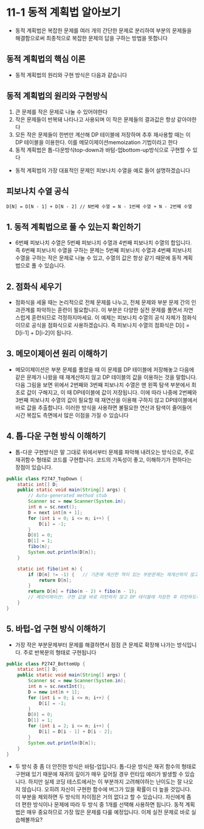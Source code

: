 # 11-1 동적 계획법 알아보기

- 동적 계획법은 복잡한 문제를 여러 개의 간단한 문제로 분리하여 부분의 문제들을 해결함으로써 최종적으로 복잡한 문제의 답을 구하는 방법을 뜻합니다

## 동적 계획법의 핵심 이론

- 동적 계획법의 원리와 구현 방식은 다음과 같습니다

## 동적 계획법의 원리와 구현방식

1. 큰 문제를 작은 문제로 나눌 수 있어야한다
2. 작은 문제들이 반복돼 나타나고 사용되며 이 작은 문제들의 결과값은 항상 같아야한다
3. 모든 작은 문제들이 한번만 계산해 DP 테이블에 저장하며 추후 재사용할 때는 이 DP 테이블을 이용한다. 이를 메모이제이션memoization 기법이라고 한다
4. 동적 계획법은 톱-다운방식top-down과 바텀-업bottom-up방식으로 구현할 수 있다

- 동적 계획법의 가장 대표적인 문제인 피보나치 수열을 예로 들어 설명하겠습니다

## 피보나치 수열 공식

`D[N] = D[N - 1] + D[N - 2] // N번째 수열 = N - 1번째 수열 + N - 2번쨰 수열`

## 1. 동적 계획법으로 풀 수 있는지 확인하기

- 6번째 피보나치 수열은 5번째 피보나치 수열과 4번째 피보나치 수열의 합입니다. 즉 6번째 피보나치 수열을 구하는 문제는 5번째 피보나치 수열과 4번째 피보나치 수열을 구하는 작은 문제로 나눌 수 있고, 수열의 값은 항상 같기 때문에 동적 계획법으로 풀 수 있습니다.

## 2. 점화식 세우기

- 점화식을 세울 때는 논리적으로 전체 문제를 나누고, 전체 문제와 부분 문제 간의 인과관계를 파악하는 훈련이 필요합니다. 이 부분은 다양한 실전 문제를 풀면서 자연스럽게 훈련되므로 걱정하지마세요. 이 예제는 피보나치 수열의 공식 자체가 점화식이므로 공식을 점화식으로 사용하겠습니다. 즉 피보나치 수열의 점화식은 D[i] = D[i-1] + D[i-2]이 됩니다.

## 3. 메모이제이션 원리 이해하기

- 메모이제이션은 부분 문제를 풀었을 때 이 문제를 DP 테이블에 저장해놓고 다음에 같은 문제가 나왔을 때 재계산하지 않고 DP 테이블의 값을 이용하는 것을 말합니다. 다음 그림을 보면 위에서 2번째와 3번째 피보나치 수열은 맨 왼쪽 탐색 부분에서 최초로 값이 구해지고, 이 때 DP테이블에 값이 저장됩니다. 이에 따라 나중에 2번째와 3번째 피보나치 수열의 값이 필요할 때 재연산을 이용해 구하지 않고 DP테이블에서 바로 값을 추출합니다. 이러한 방식을 사용하면 불필요한 연산과 탐색이 줄어들어 시간 복잡도 측면에서 많은 이점을 가질 수 있습니다

## 4. 톱-다운 구현 방식 이해하기

- 톱-다운 구현방식은 말 그대로 위에서부터 문제를 파악해 내려오는 방식으로, 주로 재귀함수 형태로 코드를 구현합니다. 코드의 가독성이 좋고, 이해하기가 편하다는 장점이 있습니다.

```java
public class P2747_TopDown {
    static int[] D;
    public static void main(String[] args) {
        // Auto-generated method stub
        Scanner sc = new Scanner(System.in);
        int n = sc.next();
        D = next int[n + 1];
        for (int i = 0; i <= n; i++) {
            D[i] = -1;
        }
        D[0] = 0;
        D[1] = 1;
        fibo(n);
        System.out.println(D[n]);
    }

    static int fibo(int n) {
        if (D[n] != -1) {   // 기존에 계산한 적이 있는 부분문제는 재계산하지 않고 리턴
            return D[n];
        }
        return D[n] = fibo(n - 2) + fibo(n - 1);
        // 메모이제이션: 구현 값을 바로 리턴하지 않고 DP 테이블에 저장한 후 리턴하도록 로직을 구현
    }
}
```

## 5. 바텁-업 구현 방식 이해하기

- 가장 작은 부분문제부터 문제를 해결하면서 점점 큰 문제로 확장해 나가는 방식입니다. 주로 반복문의 형태로 구현됩니다

```java
public class P2747_BottomUp {
    static int[] D;
    public static void main(String[] args) {
        Scanner sc = new Scanner(System.in);
        int n = sc.nextInt();
        D = new int[n + 1];
        for (int i = 0; i <= n; i++) {
            D[i] = -1;
        }
        D[0] = 0;
        D[1] = 1;
        for (int i = 2; i <= n; i++) {
            D[i] = D[i - 1] + D[i - 2];
        }
        System.out.println(D[n]);
    }
}
```

- 두 방식 중 좀 더 안전한 방식은 바텀-업입니다. 톱-다운 방식은 재귀 함수의 형태로 구현돼 있기 때문에 재귀의 깊이가 매우 깊어질 경우 런타임 에러가 발생할 수 있습니다. 하지만 실제 코딩 테스트에서는 이 부분까지 고려해야하는 난이도는 잘 나오지 않습니다. 오히려 자신이 구현한 함수에 버그가 있을 확률이 더 높을 것입니다. 이 부분을 제외하면 두 방식의 차이점은 거의 없다고 할 수 있습니다. 자신에게 좀 더 편한 방식이나 문제에 따라 두 방식 중 1개를 선택해 사용하면 됩니다. 동적 계획법은 매우 중요하므로 가장 많은 문제를 다룰 예정입니다. 이제 실전 문제로 바로 실습해볼까요?
